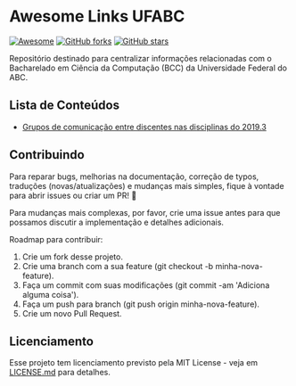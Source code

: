 # Awesome Links UFABC

[![Awesome](https://cdn.rawgit.com/sindresorhus/awesome/d7305f38d29fed78fa85652e3a63e154dd8e8829/media/badge.svg)](https://github.com/sindresorhus/awesome)
[![GitHub forks](https://img.shields.io/github/forks/ufabc-students-bcc/awesome-links-ufabc)](https://github.com/ufabc-students-bcc/awesome-links-ufabc/network/)
[![GitHub stars](	https://img.shields.io/github/stars/ufabc-students-bcc/awesome-links-ufabc)](https://github.com/ufabc-students-bcc/awesome-links-ufabc/stargazers/)

Repositório destinado para centralizar informações relacionadas com o Bacharelado em Ciência da Computação (BCC) da Universidade Federal do ABC.

## Lista de Conteúdos
 - [Grupos de comunicação entre discentes nas disciplinas do 2019.3](https://github.com/ufabc-students-bcc/awesome-links-ufabc/blob/master/grupos/2019q3.md)

## Contribuindo

Para reparar bugs, melhorias na documentação, correção de typos, traduções (novas/atualizações) e mudanças mais simples, fique à vontade para abrir issues ou criar um PR! :tada: <br> 

Para mudanças mais complexas, por favor, crie uma issue antes para que possamos discutir a implementação e detalhes adicionais. <br> 

Roadmap para contribuir: 

1. Crie um fork desse projeto.
2. Crie uma branch com a sua feature (git checkout -b minha-nova-feature).
3. Faça um commit com suas modificações (git commit -am 'Adiciona alguma coisa').
4. Faça um push para branch (git push origin minha-nova-feature).
5. Crie um novo Pull Request.

## Licenciamento

Esse projeto tem licenciamento previsto pela MIT License - veja em [LICENSE.md](https://github.com/ufabc-students-bcc/awesome-links-ufabc/blob/master/LICENSE.md) para detalhes.
